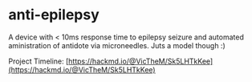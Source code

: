 # anti-epilepsy
A device with &lt; 10ms response time to epilepsy seizure and automated aministration of antidote via microneedles. Juts a model though :)

Project Timeline: [https://hackmd.io/@VicTheM/Sk5LHTkKee](https://hackmd.io/@VicTheM/Sk5LHTkKee)
